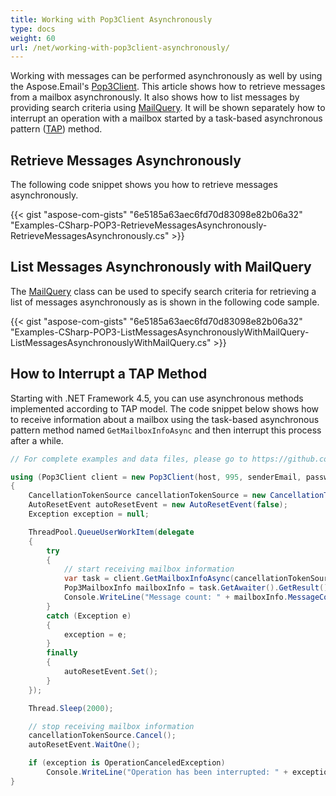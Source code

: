 ```yaml
---
title: Working with Pop3Client Asynchronously
type: docs
weight: 60
url: /net/working-with-pop3client-asynchronously/
---
```



Working with messages can be performed asynchronously as well by using the Aspose.Email's [Pop3Client](https://apireference.aspose.com/email/net/aspose.email.clients.pop3/pop3client). This article shows how to retrieve messages from a mailbox asynchronously. It also shows how to list messages by providing search criteria using [MailQuery](https://apireference.aspose.com/email/net/aspose.email.tools.search/mailquery). It will be shown separately how to interrupt an operation with a mailbox started by a task-based asynchronous pattern ([TAP](https://docs.microsoft.com/en-us/dotnet/standard/asynchronous-programming-patterns/task-based-asynchronous-pattern-tap)) method.

## **Retrieve Messages Asynchronously**
The following code snippet shows you how to retrieve messages asynchronously.

{{< gist "aspose-com-gists" "6e5185a63aec6fd70d83098e82b06a32" "Examples-CSharp-POP3-RetrieveMessagesAsynchronously-RetrieveMessagesAsynchronously.cs" >}}

## **List Messages Asynchronously with MailQuery**
The [MailQuery](https://apireference.aspose.com/email/net/aspose.email.tools.search/mailquery) class can be used to specify search criteria for retrieving a list of messages asynchronously as is shown in the following code sample.

{{< gist "aspose-com-gists" "6e5185a63aec6fd70d83098e82b06a32" "Examples-CSharp-POP3-ListMessagesAsynchronouslyWithMailQuery-ListMessagesAsynchronouslyWithMailQuery.cs" >}}

## **How to Interrupt a TAP Method**
Starting with .NET Framework 4.5, you can use asynchronous methods implemented according to TAP model. The code snippet below shows how to receive information about a mailbox using the task-based asynchronous pattern method named `GetMailboxInfoAsync` and then interrupt this process after a while.

```csharp
// For complete examples and data files, please go to https://github.com/aspose-email/Aspose.Email-for-.NET

using (Pop3Client client = new Pop3Client(host, 995, senderEmail, password, SecurityOptions.Auto))
{
    CancellationTokenSource cancellationTokenSource = new CancellationTokenSource();
    AutoResetEvent autoResetEvent = new AutoResetEvent(false);
    Exception exception = null;

    ThreadPool.QueueUserWorkItem(delegate
    {
        try
        {
            // start receiving mailbox information
            var task = client.GetMailboxInfoAsync(cancellationTokenSource.Token);
            Pop3MailboxInfo mailboxInfo = task.GetAwaiter().GetResult();
            Console.WriteLine("Message count: " + mailboxInfo.MessageCount);
        }
        catch (Exception e)
        {
            exception = e;
        }
        finally
        {
            autoResetEvent.Set();
        }
    });

    Thread.Sleep(2000);

    // stop receiving mailbox information
    cancellationTokenSource.Cancel();
    autoResetEvent.WaitOne();

    if (exception is OperationCanceledException)
        Console.WriteLine("Operation has been interrupted: " + exception.Message);
}
```
